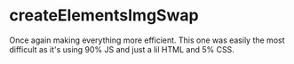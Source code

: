 # createElementsImgSwap
Once again making everything more efficient.
This one was easily the most difficult as it's using 90% JS and just a lil HTML and 5% CSS. 
